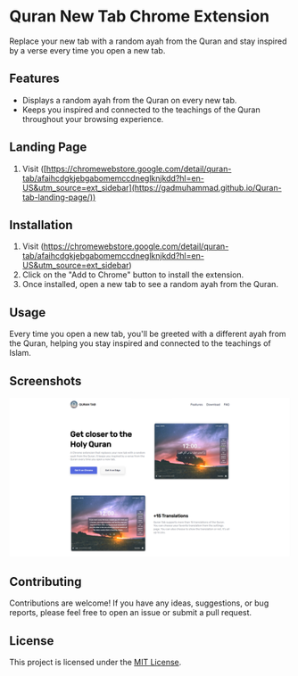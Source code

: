 # Quran New Tab Chrome Extension

Replace your new tab with a random ayah from the Quran and stay inspired by a verse every time you open a new tab.

## Features

- Displays a random ayah from the Quran on every new tab.
- Keeps you inspired and connected to the teachings of the Quran throughout your browsing experience.

## Landing Page
1. Visit ([https://chromewebstore.google.com/detail/quran-tab/afaihcdgkjebgabomemccdneglknjkdd?hl=en-US&utm_source=ext_sidebar](https://gadmuhammad.github.io/Quran-tab-landing-page/))


## Installation

1. Visit (https://chromewebstore.google.com/detail/quran-tab/afaihcdgkjebgabomemccdneglknjkdd?hl=en-US&utm_source=ext_sidebar)
2. Click on the "Add to Chrome" button to install the extension.
3. Once installed, open a new tab to see a random ayah from the Quran.

## Usage

Every time you open a new tab, you'll be greeted with a different ayah from the Quran, helping you stay inspired and connected to the teachings of Islam.

## Screenshots

![Landing Page Preview](images/Screenshot%202024-03-12%20130329.png)

## Contributing

Contributions are welcome! If you have any ideas, suggestions, or bug reports, please feel free to open an issue or submit a pull request.

## License

This project is licensed under the [MIT License](LICENSE).
